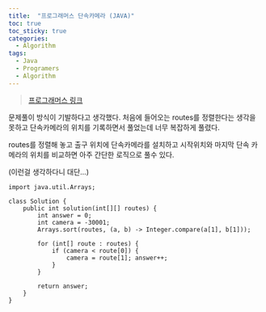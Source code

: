 ```yaml
---
title:  "프로그래머스 단속카메라 (JAVA)"
toc: true
toc_sticky: true
categories:
  - Algorithm
tags:
  - Java
  - Programers
  - Algorithm
---
```


> [프로그래머스 링크](https://programmers.co.kr/learn/courses/30/lessons/42884) 



문제풀이 방식이 기발하다고 생각했다. 처음에 들어오는 routes를 정렬한다는 생각을 못하고
단속카메라의 위치를 기록하면서 풀었는데 너무 복잡하게 풀렸다.

routes를 정렬해 놓고 출구 위치에 단속카메라를 설치하고 
시작위치와 마지막 단속 카메라의 위치를 비교하면 아주 간단한 로직으로 풀수 있다.

 (이런걸 생각하다니 대단...)

```
import java.util.Arrays;

class Solution {
    public int solution(int[][] routes) { 
        int answer = 0;  
        int camera = -30001;
        Arrays.sort(routes, (a, b) -> Integer.compare(a[1], b[1]));

        for (int[] route : routes) {
            if (camera < route[0]) {
                camera = route[1]; answer++;
            }
        }

        return answer;
    }
}
```
